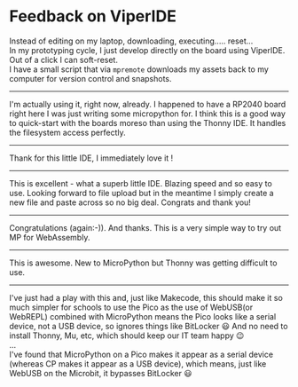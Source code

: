 # Feedback on ViperIDE

Instead of editing on my laptop, downloading, executing..... reset...  
In my prototyping cycle, I just develop directly on the board using ViperIDE. Out of a click I can soft-reset.  
I have a small script that via `mpremote` downloads my assets back to my computer for version control and snapshots.

---

I'm actually using it, right now, already. I happened to have a RP2040 board right here I was just writing some micropython for.
I think this is a good way to quick-start with the boards moreso than using the Thonny IDE. It handles the filesystem access perfectly.

---

Thank for this little IDE, I immediately love it !

---

This is excellent - what a superb little IDE. Blazing speed and so easy to use.
Looking forward to file upload but in the meantime I simply create a new file and paste across so no big deal.
Congrats and thank you!

---

Congratulations (again:-)). And thanks.
This is a very simple way to try out MP for WebAssembly.

---

This is awesome. New to MicroPython but Thonny was getting difficult to use.

---

I've just had a play with this and, just like Makecode, this should make it so much simpler for schools to use the Pico as the use of WebUSB(or WebREPL)
combined with MicroPython means the Pico looks like a serial device, not a USB device, so ignores things like BitLocker 😃
And no need to install Thonny, Mu, etc, which should keep our IT team happy  😉  
...  
I've found that MicroPython on a Pico makes it appear as a serial device (whereas CP makes it appear as a USB device),
which means, just like WebUSB on the Microbit, it bypasses BitLocker 😃
